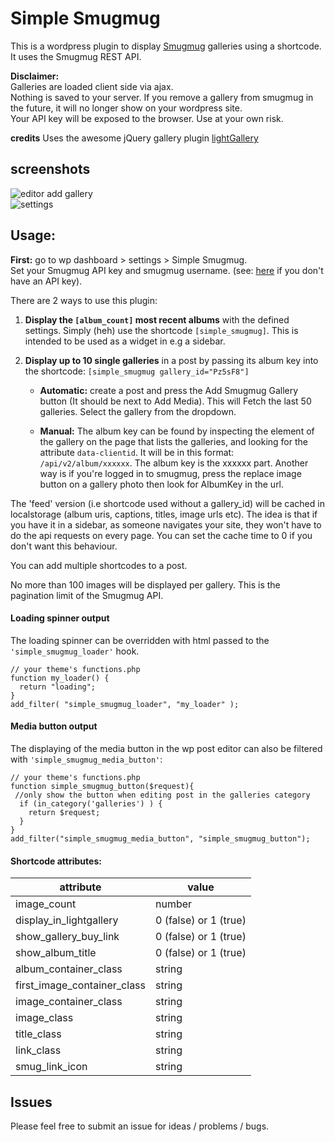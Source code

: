 # Simple Smugmug

This is a wordpress plugin to display [Smugmug](https://smugmug.com) galleries using a shortcode.  
It uses the Smugmug REST API.  

**Disclaimer:**  
Galleries are loaded client side via ajax.  
Nothing is saved to your server. 
If you remove a gallery from smugmug in the future, it will no longer show on your wordpress site.  
Your API key will be exposed to the browser. Use at your own risk.

**credits**
Uses the awesome jQuery gallery plugin [lightGallery](https://github.com/sachinchoolur/lightGallery)

## screenshots

![editor add gallery](https://github.com/renrizzolo/wp-simple-smugmug/blob/master/screenshots/simple-smugmug-editor.png)  
![settings](https://github.com/renrizzolo/wp-simple-smugmug/blob/master/screenshots/simple-smugmug-settings.png)  

## Usage:

**First:** go to wp dashboard > settings > Simple Smugmug.  
Set your Smugmug API key and smugmug username.  (see: [here](https://api.smugmug.com/api/developer/apply) if you don't have an API key).

There are 2 ways to use this plugin:
1) **Display the ``[album_count]`` most recent albums** with the defined settings. Simply (heh) use the shortcode ``[simple_smugmug]``. This is intended to be used as a widget in e.g a sidebar.  

2) **Display up to 10 single galleries** in a post by passing its album key into the shortcode: ``[simple_smugmug gallery_id="Pz5sF8"]``  
	* **Automatic:** create a post and press the Add Smugmug Gallery button (It should be next to Add Media). This will Fetch the last 50 galleries. Select the gallery from the dropdown.

	* **Manual:** The album key can be found by inspecting the element of the gallery on the page that lists the galleries, and looking for the attribute ``data-clientid``. It will be in this format: ``/api/v2/album/xxxxxx``. The album key is the xxxxxx part. Another way is if you're logged in to smugmug, press the replace image button on a gallery photo then look for AlbumKey in the url.


The 'feed' version (i.e shortcode used without a gallery_id) will be cached in localstorage (album uris, captions, titles, image urls etc). The idea is that if you have it in a sidebar, as someone navigates your site, they won't have to do the api requests on every page. You can set the cache time to 0 if you don't want this behaviour.  

You can add multiple shortcodes to a post.  

No more than 100 images will be displayed per gallery. This is the pagination limit of the Smugmug API.  

#### Loading spinner output

The loading spinner can be overridden with html passed to the ``'simple_smugmug_loader'`` hook.  

```
// your theme's functions.php
function my_loader() {
  return "loading";
}
add_filter( "simple_smugmug_loader", "my_loader" );
```
  
#### Media button output
The displaying of the media button in the wp post editor can also be filtered with ``'simple_smugmug_media_button'``:
				
```
// your theme's functions.php
function simple_smugmug_button($request){
 //only show the button when editing post in the galleries category
  if (in_category('galleries') ) {
    return $request;
  }
}
add_filter("simple_smugmug_media_button", "simple_smugmug_button");
```
  
#### Shortcode attributes:  

| attribute | value |
|------------|--------|
image_count | number|
display_in_lightgallery | 0 (false) or 1 (true)|
show_gallery_buy_link | 0 (false) or 1 (true)|
show_album_title | 0 (false) or 1 (true)|
album_container_class | string|
first_image_container_class | string|
image_container_class | string|
image_class | string|
title_class | string|
link_class | string|
smug_link_icon | string|

	
## Issues

Please feel free to submit an issue for ideas / problems / bugs.
